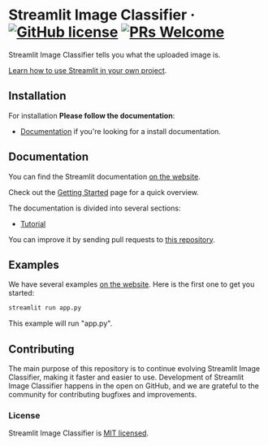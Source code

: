 # Streamlit Image Classifier &middot; [![GitHub license](https://img.shields.io/badge/license-MIT-blue.svg)](https://github.com/taeokimeng/streamlit-image-classifier/blob/main/LICENSE) [![PRs Welcome](https://img.shields.io/badge/PRs-welcome-brightgreen.svg)](https://github.com/taeokimeng/streamlit-image-classifier)

Streamlit Image Classifier tells you what the uploaded image is.

[Learn how to use Streamlit in your own project](https://www.streamlit.io/).

## Installation

For installation **Please follow the documentation**:

* [Documentation](https://docs.streamlit.io/en/stable/installation.html) if you're looking for a install documentation.

## Documentation

You can find the Streamlit documentation [on the website](https://docs.streamlit.io/en/stable/).  

Check out the [Getting Started](https://docs.streamlit.io/en/stable/getting_started.html) page for a quick overview.

The documentation is divided into several sections:

* [Tutorial](https://docs.streamlit.io/en/stable/getting_started.html)

You can improve it by sending pull requests to [this repository](https://github.com/reactjs/reactjs.org).

## Examples

We have several examples [on the website](https://docs.streamlit.io/en/stable/). Here is the first one to get you started:

```bash
streamlit run app.py
```

This example will run "app.py".

## Contributing

The main purpose of this repository is to continue evolving Streamlit Image Classifier, making it faster and easier to use. Development of Streamlit Image Classifier happens in the open on GitHub, and we are grateful to the community for contributing bugfixes and improvements.

### License

Streamlit Image Classifier is [MIT licensed](./LICENSE).
